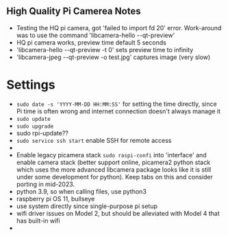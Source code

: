## High Quality Pi Camerea Notes

- Testing the HQ pi camera, got 'failed to import fd 20' error. Work-around was to use the command 'libcamera-hello --qt-preview'
- HQ pi camera works, preview time default 5 seconds
- 'libcamera-hello --qt-preview -t 0' sets preview time to infinity  
- 'libcamera-jpeg --qt-preview -o test.jpg' captures image (very slow)


# Settings
- `sudo date -s 'YYYY-MM-DD HH:MM:SS'` for setting the time directly, since Pi time is often wrong and internet connection doesn't always manage it
- `sudo update`
- `sudo upgrade`
- sudo rpi-update??
- `sudo service ssh start` enable SSH for remote access
- 
- Enable legacy picamera stack `sudo raspi-confi` into 'interface' and enable camera stack (better support online, picamera2 python stack which uses the more advanced libcamera package looks like it is still under some development for python). Keep tabs on this and consider porting in mid-2023.
- python 3.9, so when calling files, use python3
- raspberry pi OS 11, bullseye
- use system directly since single-purpose pi setup
- wifi driver issues on Model 2, but should be alleviated with Model 4 that has built-in wifi
- 

